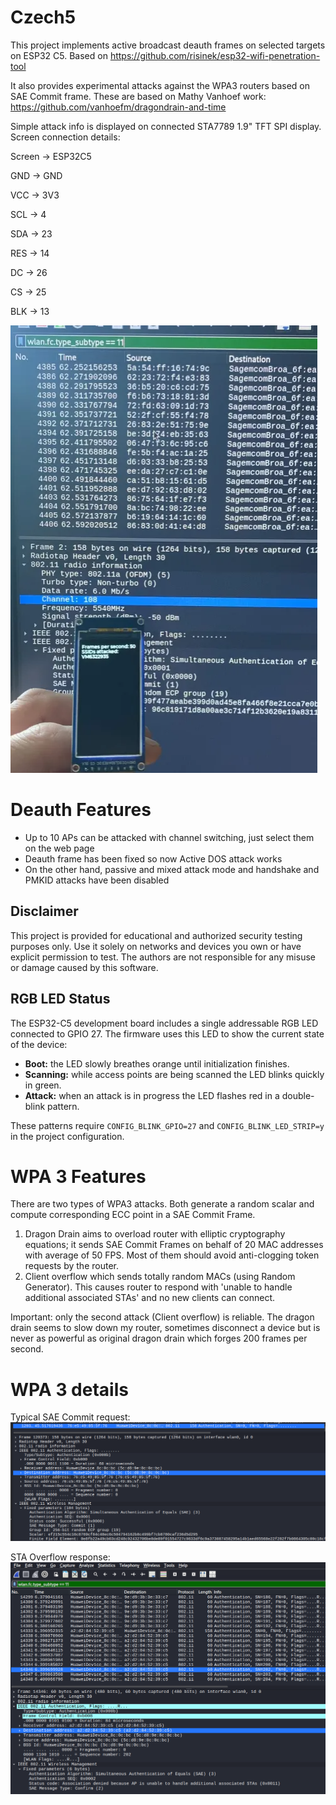 # Czech5
This project implements active broadcast deauth frames on selected targets on ESP32 C5.
Based on https://github.com/risinek/esp32-wifi-penetration-tool

It also provides experimental attacks against the WPA3 routers based on SAE Commit frame. These are based on Mathy Vanhoef work: https://github.com/vanhoefm/dragondrain-and-time

Simple attack info is displayed on connected STA7789 1.9" TFT SPI display. Screen connection details:

Screen -> ESP32C5

GND -> GND

VCC -> 3V3

SCL -> 4

SDA -> 23

RES -> 14

DC -> 26

CS -> 25

BLK -> 13

![alt text](image-2.png)

# Deauth Features 
 - Up to 10 APs can be attacked with channel switching, just select them on the web page
 - Deauth frame has been fixed so now Active DOS attack works
- On the other hand, passive and mixed attack mode and handshake and PMKID attacks have been disabled

## Disclaimer

This project is provided for educational and authorized security testing purposes only. Use it solely on networks and devices you own or have explicit permission to test. The authors are not responsible for any misuse or damage caused by this software.

## RGB LED Status

The ESP32-C5 development board includes a single addressable RGB LED
connected to GPIO 27. The firmware uses this LED to show the current
state of the device:

- **Boot:** the LED slowly breathes orange until initialization finishes.
- **Scanning:** while access points are being scanned the LED blinks
  quickly in green.
- **Attack:** when an attack is in progress the LED flashes red in a
  double-blink pattern.

These patterns require `CONFIG_BLINK_GPIO=27` and
`CONFIG_BLINK_LED_STRIP=y` in the project configuration.

# WPA 3 Features

There are two types of WPA3 attacks. Both generate a random scalar and compute corresponding ECC point in a SAE Commit Frame. 

1) Dragon Drain aims to overload router with elliptic cryptography equations; it sends SAE Commit Frames on behalf of 20 MAC addresses with average of 50 FPS. Most of them should avoid anti-clogging token requests by the router. 
2) Client overflow which sends totally random MACs (using Random Generator). This causes router to respond with 'unable to handle additional associated STAs' and no new clients can connect. 

Important: only the second attack (Client overflow) is reliable. The dragon drain seems to slow down my router, sometimes disconnect a device but is never as powerful as original dragon drain which forges 200 frames per second. 

# WPA 3 details

Typical SAE Commit request:
![alt text](image.png)

STA Overflow response:
![alt text](image-1.png)
